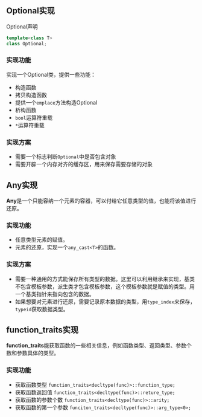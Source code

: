 ## Optional实现
Optional声明
```c++
template<class T>
class Optional;
```
### 实现功能
实现一个Optional类，提供一些功能：
* 构造函数
* 拷贝构造函数
* 提供一个`emplace`方法构造Optional
* 析构函数
* `bool`运算符重载
* `*`运算符重载

### 实现方案
* 需要一个标志判断`Optional`中是否包含对象
* 需要开辟一个内存对齐的缓存区，用来保存需要存储的对象

## Any实现
**Any**是一个只能容纳一个元素的容器，可以付给它任意类型的值，也能将该值进行还原。
### 实现功能
* 任意类型元素的赋值。
* 元素的还原，实现一个`any_cast<T>`的函数。
### 实现方案
* 需要一种通用的方式能保存所有类型的数据。这里可以利用继承来实现，基类不包含模板参数，派生类才包含模板参数，这个模板参数就是赋值的类型。用一个基类指针来指向包含的数据。
* 如果想要对元素进行还原，需要记录原本数据的类型，用`type_index`来保存，`typeid`获取数据类型。

## function_traits实现
**function_traits**能获取函数的一些相关信息，例如函数类型、返回类型、参数个数和参数具体的类型。
### 实现功能
* 获取函数类型
`function_traits<decltype(func)>::function_type;`
* 获取函数返回值
`function_traits<decltype(func)>::reture_type;`
* 获取函数的参数个数
`function_traits<decltype(func)>::arity;`
* 获取函数的第一个参数
`funciton_traits<decltype(func)>::arg_type<0>;`